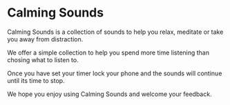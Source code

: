 # Calming Sounds 

Calming Sounds is a collection of sounds to help you relax, meditate or take you away from distraction. 

We offer a simple collection to help you spend more time listening than chosing what to listen to. 

Once you have set your timer lock your phone and the sounds will continue until its time to stop. 

We hope you enjoy using Calming Sounds and welcome your feedback. 
